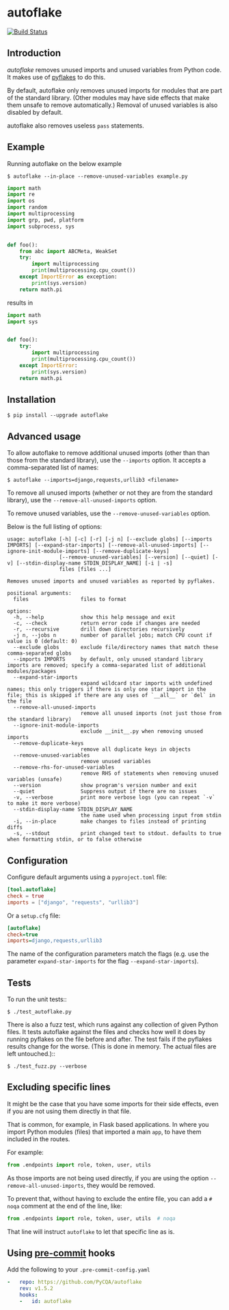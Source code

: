 # autoflake

[![Build Status](https://github.com/PyCQA/autoflake/actions/workflows/main.yaml/badge.svg?branch=master)](https://github.com/PyCQA/autoflake/actions/workflows/main.yaml)

## Introduction

_autoflake_ removes unused imports and unused variables from Python code. It
makes use of [pyflakes](https://pypi.org/pypi/pyflakes) to do this.

By default, autoflake only removes unused imports for modules that are part of
the standard library. (Other modules may have side effects that make them
unsafe to remove automatically.) Removal of unused variables is also disabled
by default.

autoflake also removes useless ``pass`` statements.

## Example

Running autoflake on the below example

```
$ autoflake --in-place --remove-unused-variables example.py
```

```python
import math
import re
import os
import random
import multiprocessing
import grp, pwd, platform
import subprocess, sys


def foo():
    from abc import ABCMeta, WeakSet
    try:
        import multiprocessing
        print(multiprocessing.cpu_count())
    except ImportError as exception:
        print(sys.version)
    return math.pi
```

results in

```python
import math
import sys


def foo():
    try:
        import multiprocessing
        print(multiprocessing.cpu_count())
    except ImportError:
        print(sys.version)
    return math.pi
```


## Installation

```
$ pip install --upgrade autoflake
```


## Advanced usage

To allow autoflake to remove additional unused imports (other than
than those from the standard library), use the ``--imports`` option. It
accepts a comma-separated list of names:

```
$ autoflake --imports=django,requests,urllib3 <filename>
```

To remove all unused imports (whether or not they are from the standard
library), use the ``--remove-all-unused-imports`` option.

To remove unused variables, use the ``--remove-unused-variables`` option.

Below is the full listing of options:

```
usage: autoflake [-h] [-c] [-r] [-j n] [--exclude globs] [--imports IMPORTS] [--expand-star-imports] [--remove-all-unused-imports] [--ignore-init-module-imports] [--remove-duplicate-keys]
                 [--remove-unused-variables] [--version] [--quiet] [-v] [--stdin-display-name STDIN_DISPLAY_NAME] [-i | -s]
                 files [files ...]

Removes unused imports and unused variables as reported by pyflakes.

positional arguments:
  files                 files to format

options:
  -h, --help            show this help message and exit
  -c, --check           return error code if changes are needed
  -r, --recursive       drill down directories recursively
  -j n, --jobs n        number of parallel jobs; match CPU count if value is 0 (default: 0)
  --exclude globs       exclude file/directory names that match these comma-separated globs
  --imports IMPORTS     by default, only unused standard library imports are removed; specify a comma-separated list of additional modules/packages
  --expand-star-imports
                        expand wildcard star imports with undefined names; this only triggers if there is only one star import in the file; this is skipped if there are any uses of `__all__` or `del` in the file
  --remove-all-unused-imports
                        remove all unused imports (not just those from the standard library)
  --ignore-init-module-imports
                        exclude __init__.py when removing unused imports
  --remove-duplicate-keys
                        remove all duplicate keys in objects
  --remove-unused-variables
                        remove unused variables
  --remove-rhs-for-unused-variables
                        remove RHS of statements when removing unused variables (unsafe)
  --version             show program's version number and exit
  --quiet               Suppress output if there are no issues
  -v, --verbose         print more verbose logs (you can repeat `-v` to make it more verbose)
  --stdin-display-name STDIN_DISPLAY_NAME
                        the name used when processing input from stdin
  -i, --in-place        make changes to files instead of printing diffs
  -s, --stdout          print changed text to stdout. defaults to true when formatting stdin, or to false otherwise
```


## Configuration

Configure default arguments using a `pyproject.toml` file:

```toml
[tool.autoflake]
check = true
imports = ["django", "requests", "urllib3"]
```

Or a `setup.cfg` file:

```ini
[autoflake]
check=true
imports=django,requests,urllib3
```

The name of the configuration parameters match the flags (e.g. use the
parameter `expand-star-imports` for the flag `--expand-star-imports`).

## Tests

To run the unit tests::

```
$ ./test_autoflake.py
```

There is also a fuzz test, which runs against any collection of given Python
files. It tests autoflake against the files and checks how well it does by
running pyflakes on the file before and after. The test fails if the pyflakes
results change for the worse. (This is done in memory. The actual files are
left untouched.)::

```
$ ./test_fuzz.py --verbose
```

## Excluding specific lines

It might be the case that you have some imports for their side effects, even
if you are not using them directly in that file.

That is common, for example, in Flask based applications. In where you import
Python modules (files) that imported a main ``app``, to have them included in
the routes.

For example:

```python
from .endpoints import role, token, user, utils
```

As those imports are not being used directly, if you are using the option
``--remove-all-unused-imports``, they would be removed.

To prevent that, without having to exclude the entire file, you can add a
``# noqa`` comment at the end of the line, like:

```python
from .endpoints import role, token, user, utils  # noqa
```

That line will instruct ``autoflake`` to let that specific line as is.


## Using [pre-commit](https://pre-commit.comn) hooks

Add the following to your `.pre-commit-config.yaml`

```yaml
-   repo: https://github.com/PyCQA/autoflake
    rev: v1.5.2
    hooks:
    -   id: autoflake
```
